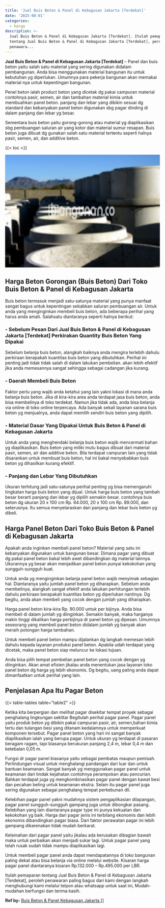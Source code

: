 ```yaml
---
title: 'Jual Buis Beton & Panel di Kebagusan Jakarta [Terdekat]'
date: '2025-08-01'
categories:
  - harga
description: >-
  Jual Buis Beton & Panel di Kebagusan Jakarta [Terdekat]. Itulah pemaparan
  tentang Jual Buis Beton & Panel di Kebagusan Jakarta [Terdekat], peroleh
  penawara...
---
```


**Jual Buis Beton & Panel di Kebagusan Jakarta \[Terdekat\]** – Panel dan buis beton yaitu salah satu material yang sering digunakan didalam pembangunan. Anda bisa menggunakan material bangunan itu untuk kebutuhan yg diperlukan. Umumnya para pekerja bangunan akan memakai material nya untuk kepentingan bangunan.

Penel beton ialah product beton yang dicetak dg pakai campuran material contohnya pasir, semen, air dan tambahan material kimia untuk membuahkan panel beton. panjang dan lebar yang dibikin sesuai dg standard dan kebanyakan panel beton digunakan sbg pagar dinding di dalam panjang dan lebar yg besar.

Sementara buis beton yaitu gorong-gorong atau material yg diaplikasikan sbg pembuangan saluran air yang kotor dan material sumur resapan. Buis beton juga dibuat dg gunakan salah satu material tertentu seperti halnya pasir, semen, air, dan additive beton.

{{< toc >}}

![Jual Buis Beton & Panel di Kebagusan Jakarta [Terdekat]](/images/jual-panel-buis-beton-murah-58.png)

## Harga Beton Gorongan (Buis Beton) Dari Toko Buis Beton & Panel di Kebagusan Jakarta

Buis beton termasuk menjadi satu-satunya material yang punya manfaat sangat bagus untuk kepentingan sebabkan saluran pembuangan air. Untuk anda yang menginginkan membeli buis beton, ada beberapa perihal yang harus anda amati. Salahsatu diantaranya seperti halnya berikut:

### \- Sebelum Pesan Dari Jual Buis Beton & Panel di Kebagusan Jakarta \[Terdekat\] Perkirakan Quantity Buis Beton Yang Dipakai

Sebelum belanja buis beton, alangkah baiknya anda mengira terlebih dahulu perkiraan berapakah kuantitas buis beton yang dibutuhkan. Perihal ini penting jadi tidak tidak salah di dalam lakukan pembelian. akan lebih efektif jika anda memesannya sangat sehingga sebagai cadangan jika kurang.

### \- Daerah Membeli Buis Beton

Faktor perlu yang wajib anda ketahui yang lain yakni lokasi di mana anda belanja buis beton. Jika di kira-kira area anda terdapat jasa buis beton, anda bisa membelinya di toko terdekat. Namun jika tidak ada, anda bisa belanja via online di toko online terpercaya. Ada banyak sekali layanan sarana buis beton yg menjualnya, anda dapat memilih sendiri buis beton yang dipilih.

### \- Material Dasar Yang Dipakai Untuk Buis Beton & Panel di Kebagusan Jakarta

Untuk anda yang menghendaki belanja buis beton wajib mencermati bahan yg diaplikasikan. Buis beton yang miliki mutu bagus dibuat dari material pasir, semen, air dan additive beton. Bila terdapat campuran lain yang tidak disarankan untuk membuat buis beton, hal ini bakal menyebabkan buis beton yg dihasilkan kurang efektif.

### \- Panjang dan Lebar Yang Dibutuhkan

Ukuran terhitung jadi satu-satunya perihal penting yg bisa memengaruhi tingkatan harga buis beton yang dijual. Untuk harga buis beton yang tambah besar berarti panjang dan lebar yg dipilih semakin besar. contohnya buis beton dg ukuran 20 x 100 cm Rp. 64.000, 20 x 100 cm Rp. 89.000, dan seterusnya. Itu semua menyelaraskan dari panjang dan lebar buis beton yg dibeli.

## Harga Panel Beton Dari Toko Buis Beton & Panel di Kebagusan Jakarta

Apakah anda inginkan membeli panel beton? Material yang satu ini kebanyakan digunakan untuk bangunan besar. Dimana pagar yang dibuat dg pakai panel beton bakal lebih awet dibandingkan dg material lainnya. Ukurannya yg besar akan menjadikan panel beton punyai kekokohan yang sungguh-sungguh kuat.

Untuk anda yg menginginkan belanja panel beton wajib menyimak sebagian hal. Diantaranya yaitu jumlah panel beton yg diharapkan. Sebelum anda membelinya, alangkah sangat efektif anda lakukan perhitungan terlebih dahulu perkiraan berapakah kuantitas beton yg diperlukan nantinya. Dg begitu, anda akan membeli yang cocok dengan jumlah yang diharapkan.

Harga panel beton kira-kira Rp. 90.000 untuk per bijinya. Anda bisa membeli di dalam jumlah yg diinginkan. Semakin banyak, maka harganya makin tinggi dikalikan harga perbijinya dr panel beton yg dipesan. Umumnya seseorang yang membeli panel beton didalam jumlah yg banyak akan meraih potongan harga tambahan.

Untuk membeli panel beton mampu dijalankan dg langkah memesan lebih dahulu kepada layanan produksi panel beton. Apabila udah terdapat yang dicetak, maka panel beton siap meluncur ke lokasi tujuan.

Anda bisa pilih tempat pembelian panel beton yang cocok dengan yg diinginkan. Akan amat efisien jikalau anda menentukan jasa layanan toko panel beton dg harga yg lebih ekonomis. Dg begitu, uang paling anda dapat dimanfaatkan untuk perihal yang lain.

## Penjelasan Apa Itu Pagar Beton

{{< table-tables table="table2" >}}

Ketika kita berpergian dan melihat pagar disekitar tempat proyek sebagai penghalang lingkungan seklitar Begitulah perihal pagar panel. Pagar panel yaitu produk beton yg dibikin pakai campuran pasir, air, semen,bahan kimia tertu dan tulangan besi yang ditanam kedalamnya untuk memperkuat komponen tersebut. Pagar panel beton yang hari ini sangat banyak diaplikasikan ialah yang berupa pagar. Untuk ukuran yg terdapat di pasaran beragam ragam, tapi biasanya berukuran panjang 2,4 m, lebar 0,4 m dan ketebalan 0,05 m.

Fungsi dr pagar panel biasanya yaitu sebagai pembatas maupun pemisah. Perlindungan visual untuk menghalangi pandangan dari luar dan untuk bantuan keamanan. Sangat banyak yg menggunakan pagar panel untuk keamanan dari tindak kejahatan contohnya perampokan atau pencurian. Bahkan terdapat juga yg mengkombinasikan pagar panel dengan kawat besi dan pecahan beling untuk keamanan ekstra. Selain itu pagar panel juga sering digunakan sebagai penghalang tempat perkebunan dll.

Kelebihan pagar panel yakni mudahnya sistem pengaplikasian dilapangan, pagar panel sungguh-sungguh gampang juga untuk dibongkar pasang. Kelebihan yang lain diantaranya pagar type ini punya kekuatan dan kekokohan yg baik. Harga dari pagar jenis ini terbilang ekonomis dan lebih ekonomis dibandingkan pagar biasa. Dari faktor perawatan pagar ini lebih gampang dikarenakan tidak mudah berkarat.

Kelemahan dari pagar panel yaitu jikalau ada kerusakan dibagian bawah maka untuk perbaikan akan menjadi sukar lagi. Untuk pagar panel yang telah rusak sudah tidak mampu diaplikasikan lagi.

Untuk membeli pagar panel anda dapat mendapatannya di toko bangunan paling dekat atau bisa belanja via online melalui website. Kisaran harga pagar panel diantaranya kisaran Rp.132.000 – Rp.495.000 per LBR.

Itulah pemaparan tentang Jual Buis Beton & Panel di Kebagusan Jakarta \[Terdekat\], peroleh penawaran paling bagus dari kami dengan langkah menghubungi kami melalui telpon atau whatsapp untuk saat ini, Mudah-mudahan berfungsi dan terima kasih.

**Ref by:** [Buis Beton & Panel Kebagusan Jakarta []](https://id.wikipedia.org/wiki/Buis)
